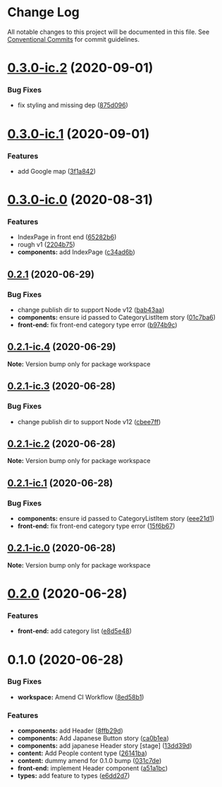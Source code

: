 # Change Log

All notable changes to this project will be documented in this file.
See [Conventional Commits](https://conventionalcommits.org) for commit guidelines.

# [0.3.0-ic.2](https://github.com/JakeElder/tuscany/compare/v0.3.0-ic.1...v0.3.0-ic.2) (2020-09-01)


### Bug Fixes

* fix styling and missing dep ([875d096](https://github.com/JakeElder/tuscany/commit/875d09638c6d8044dd4e5e683b2914243a431140))





# [0.3.0-ic.1](https://github.com/JakeElder/tuscany/compare/v0.3.0-ic.0...v0.3.0-ic.1) (2020-09-01)


### Features

* add Google map ([3f1a842](https://github.com/JakeElder/tuscany/commit/3f1a84208f2b54c8d71b82f2436cfaace1c699a2))





# [0.3.0-ic.0](https://github.com/JakeElder/tuscany/compare/v0.2.1...v0.3.0-ic.0) (2020-08-31)


### Features

* IndexPage in front end ([65282b6](https://github.com/JakeElder/tuscany/commit/65282b674d74eeadc096853dd0761423a24f470d))
* rough v1 ([2204b75](https://github.com/JakeElder/tuscany/commit/2204b75a255e54e28ac8ee4f69d85ff6e0a7bd40))
* **components:** add IndexPage ([c34ad6b](https://github.com/JakeElder/tuscany/commit/c34ad6b501f256bfbbc04638897f503d9e472aa5))





## [0.2.1](https://github.com/JakeElder/tuscany/compare/v0.2.0...v0.2.1) (2020-06-29)


### Bug Fixes

* change publish dir to support Node v12 ([bab43aa](https://github.com/JakeElder/tuscany/commit/bab43aa6c46492a8eede5ca86ac0f935f077aee9))
* **components:** ensure id passed to CategoryListItem story ([01c7ba6](https://github.com/JakeElder/tuscany/commit/01c7ba6f71dd62fa5d60cb4aada8462e10285e3f))
* **front-end:** fix front-end category type error ([b974b9c](https://github.com/JakeElder/tuscany/commit/b974b9c6b37578d9d7084514d71d9576656c827b))





## [0.2.1-ic.4](https://github.com/JakeElder/tuscany/compare/v0.2.1-ic.3...v0.2.1-ic.4) (2020-06-29)

**Note:** Version bump only for package workspace





## [0.2.1-ic.3](https://github.com/JakeElder/tuscany/compare/v0.2.1-ic.2...v0.2.1-ic.3) (2020-06-28)


### Bug Fixes

* change publish dir to support Node v12 ([cbee7ff](https://github.com/JakeElder/tuscany/commit/cbee7ff93cf152c37320614ba85d7d28ffac1510))





## [0.2.1-ic.2](https://github.com/JakeElder/tuscany/compare/v0.2.1-ic.1...v0.2.1-ic.2) (2020-06-28)

**Note:** Version bump only for package workspace





## [0.2.1-ic.1](https://github.com/JakeElder/tuscany/compare/v0.2.1-ic.0...v0.2.1-ic.1) (2020-06-28)


### Bug Fixes

* **components:** ensure id passed to CategoryListItem story ([eee21d1](https://github.com/JakeElder/tuscany/commit/eee21d1f26645839588c8e6b23bda267ad44b9e6))
* **front-end:** fix front-end category type error ([15f6b67](https://github.com/JakeElder/tuscany/commit/15f6b67bd4f3d770b91b0592599b46f671884846))





## [0.2.1-ic.0](https://github.com/JakeElder/tuscany/compare/v0.2.0...v0.2.1-ic.0) (2020-06-28)

**Note:** Version bump only for package workspace





# [0.2.0](https://github.com/JakeElder/tuscany/compare/v0.1.0...v0.2.0) (2020-06-28)


### Features

* **front-end:** add category list ([e8d5e48](https://github.com/JakeElder/tuscany/commit/e8d5e480cba0d51d68849a5ba1170c9818dbd438))





# 0.1.0 (2020-06-28)


### Bug Fixes

* **workspace:** Amend CI Workflow ([8ed58b1](https://github.com/JakeElder/tuscany/commit/8ed58b1ecb0faae82c93863c59c8dc16c8c579aa))


### Features

* **components:** add Header ([8ffb29d](https://github.com/JakeElder/tuscany/commit/8ffb29dea73fefde133537a27d63a937b36d24dd))
* **components:** Add Japanese Button story ([ca0b1ea](https://github.com/JakeElder/tuscany/commit/ca0b1ea22b62a6984607c413ff201b79f92165b8))
* **components:** add japanese Header story [stage] ([13dd39d](https://github.com/JakeElder/tuscany/commit/13dd39da36d5190d81812bc8c524459b720e8aa9))
* **content:** Add People content type ([26141ba](https://github.com/JakeElder/tuscany/commit/26141ba503754a27a7ba81dde276184821128e81))
* **content:** dummy amend for 0.1.0 bump ([031c7de](https://github.com/JakeElder/tuscany/commit/031c7de2625a87c8eea5b99fbb8711f3a86a74b5))
* **front-end:** implement Header component ([a51a1bc](https://github.com/JakeElder/tuscany/commit/a51a1bc7467fd956079f5b51a3b3fb690a6af9fd))
* **types:** add feature to types ([e6dd2d7](https://github.com/JakeElder/tuscany/commit/e6dd2d7731e672745124d462ab707afd8d5d14ee))
